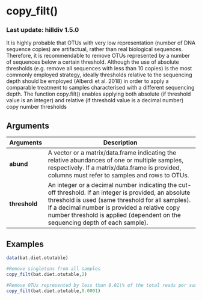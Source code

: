 # copy_filt()
### Last update: hilldiv 1.5.0
It is highly probable that OTUs with very low representation (number of DNA sequence copies) are artifactual, rather than real biological sequences. Therefore, it is recommendable to remove OTUs represented by a number of sequences below a certain threshold. Although the use of absolute thresholds (e.g. remove all sequences with less than 10 copies) is the most commonly employed strategy, ideally thresholds relative to the sequencing depth should be employed (Alberdi et al. 2018) in order to apply a comparable treatment to samples characterised with a different sequencing depth. The function copy.filt() enables applying both absolute (if threshold value is an integer) and relative (if threshold value is a decimal number) copy number thresholds

## Arguments

| Arguments | Description |
| ------------- | ------------- |
| **abund** |  A vector or a matrix/data.frame indicating the relative abundances of one or multiple samples, respectively. If a matrix/data.frame is provided, columns must refer to samples and rows to OTUs. |
| **threshold** |  An integer or a decimal number indicating the cut-off threshold. If an integer is provided, an absolute threshold is used (same threshold for all samples). If a decimal number is provided a relative copy number threshold is applied (dependent on the sequencing depth of each sample). |

## Examples
````R
data(bat.diet.otutable)

#Remove singletons from all samples
copy_filt(bat.diet.otutable,2)

#Remove OTUs represented by less than 0.01\% of the total reads per sample.
copy_filt(bat.diet.otutable,0.0001)
````
